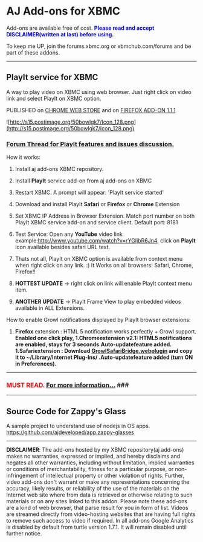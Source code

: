 # AJ Add-ons for XBMC #
Add-ons are available free of cost. <font color='blue'><b>Please read and accept DISCLAIMER(written at last) before using.</b> </font>

To keep me UP, join the forums.xbmc.org or xbmchub.com/forums and be part of these addons.

---


## PlayIt service for XBMC ##
A way to play video on XBMC using web browser. Just right click on video link and select PlayIt on XBMC option.

PUBLISHED on [CHROME WEB STORE](https://chrome.google.com/webstore/detail/playit-on-xbmc/lfmmppchelncapanmhdefnmfjplkpchl?hl=en-US) and on [FIREFOX ADD-ON 1.1.1](https://addons.mozilla.org/en-US/firefox/addon/playit-on-xbmc/versions/?page=1#version-1.1.1)

![http://s15.postimage.org/50bowlgk7/Icon_128.png](http://s15.postimage.org/50bowlgk7/Icon_128.png)

### [Forum Thread for PlayIt features and issues discussion.](http://forum.xbmc.org/showthread.php?tid=118251) ###

How it works:
  1. Install aj add-ons XBMC repository.
  1. Install **PlayIt** service add-on from aj add-ons on XBMC
  1. Restart XBMC. A prompt will appear: 'PlayIt service started'
  1. Download and install PlayIt **Safari** or **Firefox** or **Chrome** Extension
  1. Set XBMC IP Address in Browser Extension. Match port number on both PlayIt XBMC service add-on and service client. Default port: 8181
  1. Test Service: Open any **YouTube** video link example:http://www.youtube.com/watch?v=rYGIjbR6Jn4, click on **PlayIt** icon available besides safari URL text.
  1. Thats not all, PlayIt on XBMC option is available from context menu when right click on any link. :) It Works on all browsers: Safari, Chrome, Firefox!!

  1. **HOTTEST UPDATE** -> right click on link will enable PlayIt context menu item.
  1. **ANOTHER UPDATE** -> PlayIt Frame View to play embedded videos available in ALL Extensions.

How to enable Growl notifications displayed by PlayIt browser extensions:
  1. **Firefox** extension : HTML 5 notification works perfectly + Growl support. **Enabled one click play,
  1.**Chrome**extension  v2.1: HTML5 notifications are enabled, stays for 3 seconds.**Auto-update**feature added.
  1.**Safari**extension : Download [GrowlSafariBridge.webplugin](https://github.com/uasi/growl-safari-bridge/downloads) and copy it to ~/Library/Internet Plug-Ins/ .**Auto-update**feature added (turn ON in Preferences).**


---

### <font color='red'>MUST READ.</font> [For more information...](http://forum.xbmc.org/showthread.php?tid=115583&pid=1421738#pid1421738) **###**


---


## Source Code for Zappy's Glass ##
A sample project to understand use of nodejs in OS apps.
https://github.com/ajdeveloped/app.zappy-glasses


---

**DISCLAIMER**: The add-ons hosted by my XBMC repository(aj add-ons) makes no warranties, expressed or implied, and hereby disclaims and negates all other warranties, including without limitation, implied warranties or conditions of merchantability, fitness for a particular purpose, or non-infringement of intellectual property or other violation of rights. Further, video add-ons don't warrant or make any representations concerning the accuracy, likely results, or reliability of the use of the materials on the Internet web site where from data is retrieved or otherwise relating to such materials or on any sites linked to this addon. Please note these add-ons are a kind of web browser, that parse result for you in form of list. Videos are streamed directly from video-hosting websites that are having full rights to remove such access to video if required. In all add-ons Google Analytics is disabled by default from turtle version 1.7.1. It will remain disabled until further notice.